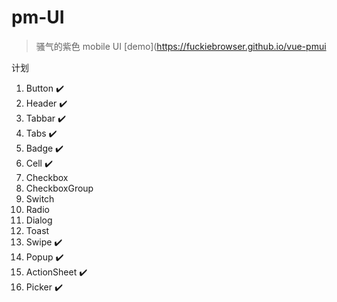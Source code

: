 # pm-UI

> 骚气的紫色 mobile UI
> [demo](https://fuckiebrowser.github.io/vue-pmui

计划
1. Button :heavy_check_mark:
2. Header :heavy_check_mark:
3. Tabbar :heavy_check_mark:
4. Tabs :heavy_check_mark:
5. Badge :heavy_check_mark:
6. Cell :heavy_check_mark:
7. Checkbox
8. CheckboxGroup
9. Switch
10. Radio
11. Dialog
12. Toast
13. Swipe :heavy_check_mark:
14. Popup :heavy_check_mark:
15. ActionSheet :heavy_check_mark:
16. Picker :heavy_check_mark:
